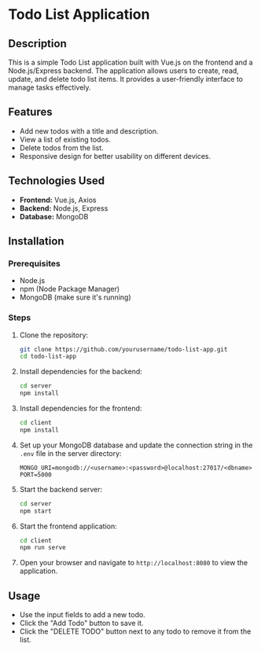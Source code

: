 # Todo List Application

## Description

This is a simple Todo List application built with Vue.js on the frontend and a Node.js/Express backend. The application allows users to create, read, update, and delete todo list items. It provides a user-friendly interface to manage tasks effectively.

## Features

- Add new todos with a title and description.
- View a list of existing todos.
- Delete todos from the list.
- Responsive design for better usability on different devices.

## Technologies Used

- **Frontend:** Vue.js, Axios
- **Backend:** Node.js, Express
- **Database:** MongoDB

## Installation

### Prerequisites

- Node.js
- npm (Node Package Manager)
- MongoDB (make sure it's running)

### Steps

1. Clone the repository:

   ```bash
   git clone https://github.com/yourusername/todo-list-app.git
   cd todo-list-app
   ```

2. Install dependencies for the backend:

   ```bash
   cd server
   npm install
   ```

3. Install dependencies for the frontend:

   ```bash
   cd client
   npm install
   ```

4. Set up your MongoDB database and update the connection string in the `.env` file in the server directory:

   ```
   MONGO_URI=mongodb://<username>:<password>@localhost:27017/<dbname>
   PORT=5000
   ```

5. Start the backend server:

   ```bash
   cd server
   npm start
   ```

6. Start the frontend application:

   ```bash
   cd client
   npm run serve
   ```

7. Open your browser and navigate to `http://localhost:8080` to view the application.

## Usage

- Use the input fields to add a new todo.
- Click the "Add Todo" button to save it.
- Click the "DELETE TODO" button next to any todo to remove it from the list.
